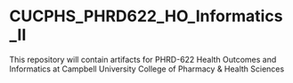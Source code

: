 # CUCPHS_PHRD622_HO_Informatics_II
This repository will contain artifacts for PHRD-622 Health Outcomes and Informatics at Campbell University College of Pharmacy &amp; Health Sciences
